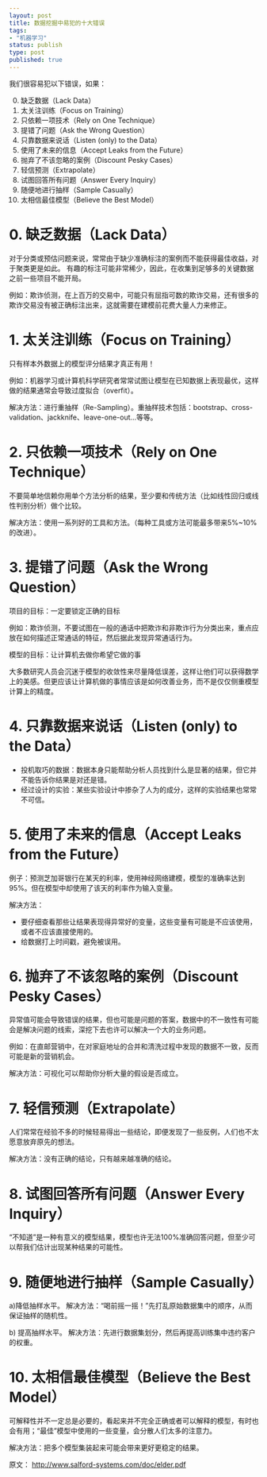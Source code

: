 ```yaml
--- 
layout: post
title: 数据挖掘中易犯的十大错误
tags: 
- "机器学习"
status: publish
type: post
published: true
---
```

我们很容易犯以下错误，如果： 
<ol start='0'>
	<li>缺乏数据（Lack Data） </li>
	<li>太关注训练（Focus on Training） </li>
	<li>只依赖一项技术（Rely on One Technique） </li>
	<li>提错了问题（Ask the Wrong Question） </li>
	<li>只靠数据来说话（Listen (only) to the Data） </li>
	<li>使用了未来的信息（Accept Leaks from the Future） </li>
	<li>抛弃了不该忽略的案例（Discount Pesky Cases） </li>
	<li>轻信预测（Extrapolate） </li>
	<li>试图回答所有问题（Answer Every Inquiry）</li> 
	<li>随便地进行抽样（Sample Casually） </li>
	<li>太相信最佳模型（Believe the Best Model）</li>
</ol> 

# 0. 缺乏数据（Lack Data）

对于分类或预估问题来说，常常由于缺少准确标注的案例而不能获得最佳收益，对于聚类更是如此。  有趣的标注可能非常稀少，因此，在收集到足够多的关键数据之前一些项目不能开局。 

例如：欺诈侦测，在上百万的交易中，可能只有屈指可数的欺诈交易，还有很多的欺诈交易没有被正确标注出来，这就需要在建模前花费大量人力来修正。 

# 1. 太关注训练（Focus on Training）

只有样本外数据上的模型评分结果才真正有用！

例如：机器学习或计算机科学研究者常常试图让模型在已知数据上表现最优，这样做的结果通常会导致过度拟合（overfit）。 

解决方法：进行重抽样（Re-Sampling）。重抽样技术包括：bootstrap、cross-validation、jackknife、leave-one-out…等等。 

# 2. 只依赖一项技术（Rely on One Technique）

不要简单地信赖你用单个方法分析的结果，至少要和传统方法（比如线性回归或线性判别分析）做个比较。  

解决方法：使用一系列好的工具和方法。（每种工具或方法可能最多带来5%~10%的改进）。 

# 3. 提错了问题（Ask the Wrong Question）

项目的目标：一定要锁定正确的目标 

例如：欺诈侦测，不要试图在一般的通话中把欺诈和非欺诈行为分类出来，重点应放在如何描述正常通话的特征，然后据此发现异常通话行为。 

模型的目标：让计算机去做你希望它做的事 

大多数研究人员会沉迷于模型的收敛性来尽量降低误差，这样让他们可以获得数学上的美感。但更应该让计算机做的事情应该是如何改善业务，而不是仅仅侧重模型计算上的精度。 

# 4. 只靠数据来说话（Listen (only) to the Data）

<ul>
	<li>投机取巧的数据：数据本身只能帮助分析人员找到什么是显著的结果，但它并不能告诉你结果是对还是错。</li> 
	<li>经过设计的实验：某些实验设计中掺杂了人为的成分，这样的实验结果也常常不可信。 </li>
</ul>

# 5. 使用了未来的信息（Accept Leaks from the Future）

例子：预测芝加哥银行在某天的利率，使用神经网络建模，模型的准确率达到95%。但在模型中却使用了该天的利率作为输入变量。

解决方法： 
<ul>
	<li>要仔细查看那些让结果表现得异常好的变量，这些变量有可能是不应该使用，或者不应该直接使用的。 </li>
	<li>给数据打上时间戳，避免被误用。</li>
</ul>

# 6. 抛弃了不该忽略的案例（Discount Pesky Cases）

异常值可能会导致错误的结果，但也可能是问题的答案，数据中的不一致性有可能会是解决问题的线索，深挖下去也许可以解决一个大的业务问题。 

例如：在直邮营销中，在对家庭地址的合并和清洗过程中发现的数据不一致，反而可能是新的营销机会。  

解决方法：可视化可以帮助你分析大量的假设是否成立。 

# 7. 轻信预测（Extrapolate）
人们常常在经验不多的时候轻易得出一些结论，即便发现了一些反例，人们也不太愿意放弃原先的想法。

解决方法：没有正确的结论，只有越来越准确的结论。 

# 8. 试图回答所有问题（Answer Every Inquiry）
“不知道”是一种有意义的模型结果，模型也许无法100%准确回答问题，但至少可以帮我们估计出现某种结果的可能性。 

# 9. 随便地进行抽样（Sample Casually）
a)降低抽样水平。 
解决方法：“喝前摇一摇！”先打乱原始数据集中的顺序，从而保证抽样的随机性。 

b) 提高抽样水平。 
解决方法：先进行数据集划分，然后再提高训练集中违约客户的权重。 

# 10. 太相信最佳模型（Believe the Best Model）
可解释性并不一定总是必要的，看起来并不完全正确或者可以解释的模型，有时也会有用；“最佳”模型中使用的一些变量，会分散人们太多的注意力。

解决方法：把多个模型集装起来可能会带来更好更稳定的结果。 

原文：
<a href="http://www.salford-systems.com/doc/elder.pdf" target="_blank">http://www.salford-systems.com/doc/elder.pdf</a>
